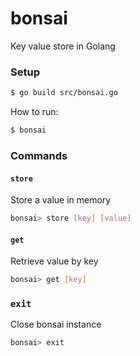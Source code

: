 # bonsai
Key value store in Golang

### Setup
```bash
$ go build src/bonsai.go
```

How to run:
```bash
$ bonsai
```

### Commands

#### `store` 
Store a value in memory
```bash
bonsai> store [key] [value]
```

#### `get` 
Retrieve value by key
```bash
bonsai> get [key]
```

### `exit` 
Close bonsai instance
```bash
bonsai> exit
```
